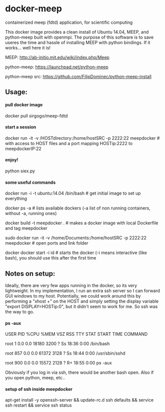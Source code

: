 # docker-meep
containerized meep (fdtd) application, for scientific computing

This docker image provides a clean install of Ubuntu 14.04, MEEP, and python-meep built with openmpi. The purpose of this software is to save useres the time and hassle of installing MEEP with python bindings. If it works... well here it is!

MEEP: http://ab-initio.mit.edu/wiki/index.php/Meep

python-meep: https://launchpad.net/python-meep

python-meep src: https://github.com/FilipDominec/python-meep-install

## Usage:

#### pull docker image
docker pull sirgogo/meep-fdtd

#### start a session
docker run -it -v /HOSTdirectory:/home/hostSRC -p 2222:22 meepdocker \# with access to HOST files and a port mapping HOSTip:2222 to meepdockerIP:22

#### enjoy!
python siex.py

#### some useful commands
docker run -i -t ubuntu:14.04 /bin/bash \# get initial image to set up everything

docker ps -a \# lists available dockers (-a list of non running containers, without -a, running ones)

docker build -t meepdocker . \# makes a docker image with local Dockerfile and tag meepdocker

sudo docker run -it -v /home/Documents:/home/hostSRC -p 2222:22 meepdocker \# open ports and link folder

docker docker start -i id \# starts the docker (-i means interactive (like bash), you should use this after the first time

## Notes on setup:
Ideally, there are very few apps running in the docker, so its very lightweight. In my implementation, I run an extra ssh server so I can forward GUI windows to my host. Potentially, we could work around this by performing a "xhost +" on the HOST and simply setting the display variable "export DISPLAY=HOSTip:0", but it didn't seem to work for me. So ssh was the way to go.

#### ps -aux
USER       PID %CPU %MEM    VSZ   RSS TTY      STAT START   TIME COMMAND

root         1  0.0  0.0  18180  3200 ?        Ss   18:36   0:00 /bin/bash

root       857  0.0  0.0  61372  3128 ?        Ss   18:44   0:00 /usr/sbin/sshd

root       900  0.0  0.0  15572  2128 ?        R+   18:55   0:00 ps -aux

Obviously if you log in via ssh, there would be another bash open. Also if you open python, meep, etc.. 

#### setup of ssh inside meepdocker
apt-get install -y openssh-server && update-rc.d ssh defaults && service ssh restart && service ssh status
